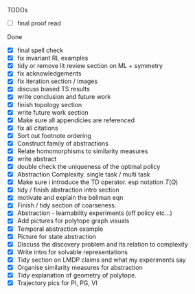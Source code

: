 TODOs

* [ ] final proof read

Done

* [x] final spell check
* [x] fix invariant RL examples
* [x] tidy or remove lit review section on ML + symmetry
* [x] fix acknowledgements
* [x] fix iteration section / images
* [x] discuss biased TS results
* [x] write conclusion and future work
* [x] finish topology section
* [x] write future work section
* [x] Make sure all appendicies are referenced
* [x] fix all citations
* [x] Sort out footnote ordering
* [x] Construct family of abstractions
* [x] Relate homomorphisms to similarity measures
* [x] write abstract
* [x] double check the uniqueness of the optimal policy
* [x] Abstraction Complexity. single task / multi task
* [x] Make sure i introduce the TD operator. esp notation $T(Q)$
* [x] tidy / finish abstraction intro section
* [x] motivate and explain the bellman eqn
* [x] Finish / tidy section of coarseness.
* [x] Abstraction - learnability experiments (off policy etc...)
* [x] Add pictures for polytope graph visuals
* [x] Temporal abstraction example
* [x] Picture for state abstraction
* [x] Discuss the discovery problem and its relation to complexity
* [x] Write intro for solvable representations
* [x] Tidy section on LMDP claims and what my experiments say
* [x] Organise similarity measures for abstraction
* [x] Tidy explanation of geometry of polytope.
* [x] Trajectory pics for PI, PG, VI
